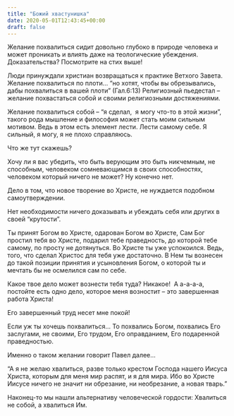 ```yaml
---
title: "Божий хвастунишка"
date: 2020-05-01T12:43:45+00:00
draft: false
---
```


Желание похвалиться сидит довольно глубоко в природе человека и может проникать и влиять даже на теологические убеждения. Доказательства? Посмотрите на стих выше!

Люди принуждали христиан возвращаться к практике Ветхого Завета. Желание похвалиться по плоти&#8230; &#8220;но хотят, чтобы вы обрезывались, дабы похвалиться в вашей плоти&#8221; (Гал.6:13) Религиозный пьедестал &#8211; желание похвастаться собой и своими религиозными достяжениями.

Желание похвалиться собой &#8211; &#8220;я сделал,&nbsp; я могу что-то в этой жизни&#8221;, такого рода мышление и философия может стать моим сильным мотивом. Ведь в этом есть элемент лести. Лести самому себе. Я сильный, я могу, я не плохо справляюсь.

Что же тут скажешь?

Хочу ли я вас убедить, что быть верующим это быть никчемным, не способным, человеком сомневающимся в своих способностях, человеком который ничего не может? Ну конечно нет.&nbsp;

Дело в том, что новое творение во Христе, не нуждается подобном самоутверждении.

Нет необходимости ничего доказывать и убеждать себя или других в своей &#8220;крутости&#8221;.&nbsp;

Ты принят Богом во Христе, одарован Богом во Христе, Сам Бог простил тебя во Христе, подарил тебе праведность, до которой тебе самому, по просту не дотянуться. Во Христе ты уже успокоился. Ведь, того, что сделал Христос для тебя уже достаточно. В Нем ты вознесен до такой позиции принятия и усыновления Богом, о которой ты и мечтать бы не осмелился сам по себе.

Какое твое дело может вознести тебя туда? Никакое!&nbsp; А а-а-а-а, постойте есть одно дело, которое меня возностит &#8211; это завершенная работа Христа!&nbsp;

Его завершенный труд несет мне покой!&nbsp;&nbsp;&nbsp;&nbsp;&nbsp;&nbsp;&nbsp;&nbsp;&nbsp;&nbsp;&nbsp;

Если уж ты хочешь похвалиться&#8230; То похвались Богом, похвались Его заслугами, не своими, Его трудом, Его оправданием, Его подаренной праведностью.

Именно о таком желании говорит Павел далее&#8230;

&#8220;А я не желаю хвалиться, разве только крестом Господа нашего Иисуса Христа, которым для меня мир распят, и я для мира. Ибо во Христе Иисусе ничего не значит ни обрезание, ни необрезание, а новая тварь.&#8221;

Наконец-то мы нашли альтернативу человеческой гордости: Хвалиться не собой, а хвалиться Им.